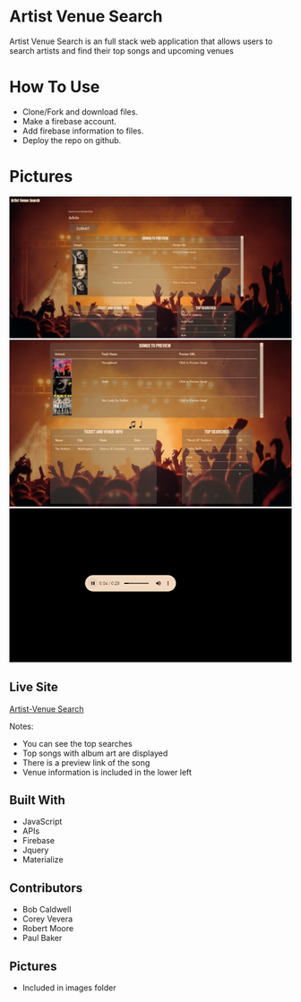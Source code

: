 # Artist Venue Search

Artist Venue Search is an full stack web application that allows users to search artists and find their top songs and upcoming venues

# How To Use

* Clone/Fork and download files.
* Make a firebase account.
* Add firebase information to files.
* Deploy the repo on github.



# Pictures


![picture](https://github.com/robertmoore40/Venue-Search/blob/master/images/Capture1.PNG)
![picture](https://github.com/robertmoore40/Venue-Search/blob/master/images/Capture2.PNG)
![picture](https://github.com/robertmoore40/Venue-Search/blob/master/images/Capture3.PNG)





## Live Site


[Artist-Venue Search](https://robertmoore40.github.io/Venue-Search/)

Notes:

- You can see the top searches
- Top songs with album art are displayed
- There is a preview link of the song
- Venue information is included in the lower left


## Built With

* JavaScript
* APIs
* Firebase
* Jquery
* Materialize



## Contributors

* Bob Caldwell
* Corey Vevera
* Robert Moore
* Paul Baker

## Pictures

* Included in images folder



